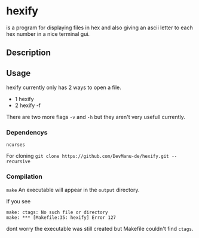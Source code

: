 # hexify
is a program for displaying files in hex and also giving an ascii letter to each hex number in a nice terminal gui.
## Description

## Usage
hexify currently only has 2 ways to open a file.
- 1 hexify <file-name>
- 2 hexify -f <file-name>

There are two more flags `-v` and `-h` but they aren't very usefull currently.

### Dependencys
`ncurses`

For cloning
`git clone https://github.com/DevManu-de/hexify.git --recursive`

### Compilation
`make`
An executable will appear in the `output` directory.

If you see
```
make: ctags: No such file or directory
make: *** [Makefile:35: hexify] Error 127
```
dont worry the executable was still created but Makefile couldn't find `ctags`.
